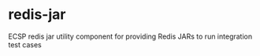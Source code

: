 # redis-jar
ECSP redis jar utility component for providing Redis JARs to run integration test cases
